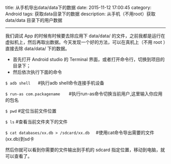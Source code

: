 title: 从手机导出data/data下的数据
date: 2015-11-12 17:00:45
category: Android
tags: 获取data目录下的数据
description: 从手机（不用root）获取 data/data 目录下的用户数据

---

我们调试 App 的时候有时候要去除应用下 data/data/ 的文件，之前我都是运行在虚拟机上，然后再取出数据。今天发现一个好的方法，可以在真机上（不用 root ）直接去除 data/data/ 下的数据。

- 首先打开 Android studio 的 Terminal 界面，或者打开命令行，切换到项目的目录下；
- 然后依次执行下面的命令

`$ adb shell`      #执行adb shell命令连接手机设备

`$ run-as com.packagename`       #执行run-as命令切换当前用户,这里输入你应用的包名

`$ pwd`			#定位当前文件位置

`$ ls`		#查看当前文件夹下的文件

`$ cat databases/xx.db > /sdcard/xx.db`     #使用cat命令导出需要的文件(xx.db)到sd卡

然后你就可以看到你需要的文件输出到手机的 sdcard 指定位置，移动到电脑，就可以查看了。
